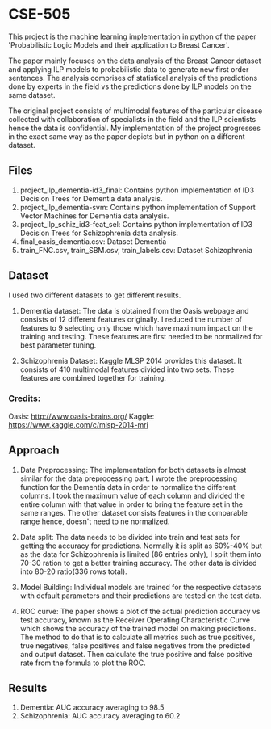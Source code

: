 # CSE-505

This project is the machine learning implementation in python of the paper 'Probabilistic Logic Models and their application to Breast Cancer'.

The paper mainly focuses on the data analysis of the Breast Cancer dataset and applying ILP models to probabilistic data to generate new first order sentences. The analysis comprises of statistical analysis of the predictions done by experts in the field vs the predictions done by ILP models on the same dataset.

The original project consists of multimodal features of the particular disease collected with collaboration of specialists in the field and the ILP scientists hence the data is confidential.
My implementation of the project progresses in the exact same way as the paper depicts but in python on a different dataset.

## Files

1. project\_ilp\_dementia-id3\_final: Contains python implementation of ID3 Decision Trees for Dementia data analysis.
2. project\_ilp\_dementia-svm: Contains python implementation of Support Vector Machines for Dementia data analysis.
3. project\_ilp\_schiz\_id3-feat\_sel: Contains python implementation of ID3 Decision Trees for Schizophrenia data analysis.
4. final\_oasis\_dementia.csv: Dataset Dementia
5. train\_FNC.csv, train\_SBM.csv, train\_labels.csv: Dataset Schizophrenia

## Dataset

I used two different datasets to get different results.

1. Dementia dataset: The data is obtained from the Oasis webpage and consists of 12 different features originally. I reduced the number of features to 9 selecting only those which have maximum impact on the training and testing. These features are first needed to be normalized for best parameter tuning. 

2. Schizophrenia Dataset: Kaggle MLSP 2014 provides this dataset. It consists of 410 multimodal features divided into two sets. These features are combined together for training.

### Credits: 
Oasis: http://www.oasis-brains.org/
Kaggle: https://www.kaggle.com/c/mlsp-2014-mri

## Approach

1. Data Preprocessing: The implementation for both datasets is almost similar for the data preprocessing part. I wrote the preprocessing function for the Dementia data in order to normalize the different columns. I took the maximum value of each column and divided the entire column with that value in order to bring the feature set in the same ranges. The other dataset consists features in the comparable range hence, doesn't need to ne normalized.

2. Data split: The data needs to be divided into train and test sets for getting the accuracy for predictions. Normally it is split as 60%-40% but as the data for Schizophrenia is limited (86 entries only), I split them into 70-30 ration to get a better training accuracy. The other data is divided into 80-20 ratio(336 rows total).

3. Model Building: Individual models are trained for the respective datasets with default parameters and their predictions are tested on the test data. 

4. ROC curve: The paper shows a plot of the actual prediction accuracy vs test accuracy, known as the Receiver Operating Characteristic Curve which shows the accuracy of the trained model on making predictions. The method to do that is to calculate all metrics such as true positives, true negatives, false positives and false negatives from the predicted and output dataset. Then calculate the true positive and false positive rate from the formula to plot the ROC.

## Results

1. Dementia: AUC accuracy averaging to 98.5
2. Schizophrenia: AUC accuracy averaging to 60.2
